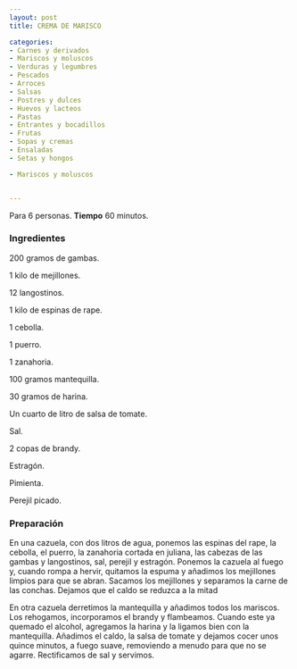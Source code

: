 ```yaml
---
layout: post
title: CREMA DE MARISCO

categories:
- Carnes y derivados
- Mariscos y moluscos
- Verduras y legumbres
- Pescados
- Arroces
- Salsas
- Postres y dulces
- Huevos y lacteos
- Pastas
- Entrantes y bocadillos
- Frutas
- Sopas y cremas
- Ensaladas
- Setas y hongos

- Mariscos y moluscos


---
```


Para 6 personas.
<b>Tiempo</b> 60 minutos.

<h3>Ingredientes</h3>

200 gramos de gambas.

1 kilo de mejillones.

12 langostinos.

1 kilo de espinas de rape.

1 cebolla.

1 puerro.

1 zanahoria.

100 gramos mantequilla.

30 gramos de harina.

Un cuarto de litro de salsa de tomate.

Sal.

2 copas de brandy.

Estragón.

Pimienta.

Perejil picado.

<h3>Preparación</h3>

En una cazuela, con dos litros de agua, ponemos las espinas del rape, la cebolla, el puerro, la zanahoria cortada en juliana, las cabezas de las gambas y langostinos, sal, perejil y estragón. Ponemos la cazuela al fuego y, cuando rompa a hervir, quitamos la espuma y añadimos los mejillones limpios para que se abran. Sacamos los mejillones y separamos la carne de las conchas. Dejamos que el caldo se reduzca a la mitad

En otra cazuela derretimos la mantequilla y añadimos todos los mariscos. Los rehogamos, incorporamos el brandy y flambeamos. Cuando este ya quemado el alcohol, agregamos la harina y la ligamos bien con la mantequilla. Añadimos el caldo, la salsa de tomate y dejamos cocer unos quince minutos, a fuego suave, removiendo a menudo para que no se agarre. Rectificamos de sal y servimos.

